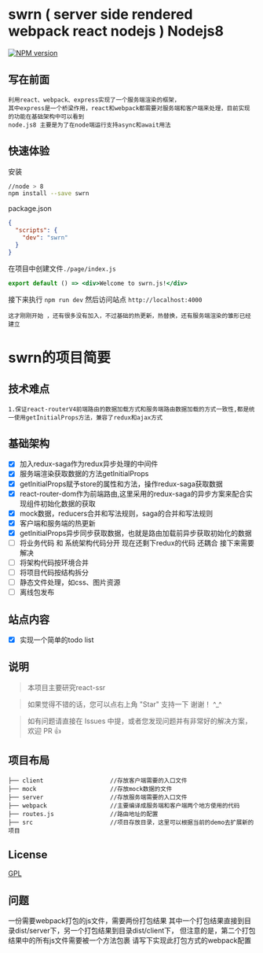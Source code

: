 # swrn ( server side rendered webpack react nodejs ) Nodejs8
[![NPM version](https://img.shields.io/npm/v/swrn.svg)](https://www.npmjs.com/package/swrn) 
## 写在前面
    利用react、webpack、express实现了一个服务端渲染的框架，
    其中express是一个桥梁作用，react和webpack都需要对服务端和客户端来处理，目前实现的功能在基础架构中可以看到
    node.js8 主要是为了在node端运行支持async和await用法

## 快速体验

安装
```bash
//node > 8
npm install --save swrn
```

package.json
```json
{
  "scripts": {
    "dev": "swrn"
  }
}
```
在项目中创建文件`./page/index.js`

```jsx
export default () => <div>Welcome to swrn.js!</div>
```

接下来执行 `npm run dev` 然后访问站点 `http://localhost:4000`

    这才刚刚开始 ，还有很多没有加入，不过基础的热更新，热替换，还有服务端渲染的雏形已经建立

# swrn的项目简要

## 技术难点
```
1.保证react-routerV4前端路由的数据加载方式和服务端路由数据加载的方式一致性,都是统一使用getInitialProps方法，兼容了redux和ajax方式
```

## 基础架构
- [x] 加入redux-saga作为redux异步处理的中间件
- [x] 服务端渲染获取数据的方法getInitialProps
- [x] getInitialProps赋予store的属性和方法，操作redux-saga获取数据
- [x] react-router-dom作为前端路由,这里采用的redux-saga的异步方案来配合实现组件初始化数据的获取
- [x] mock数据，reducers合并和写法规则，saga的合并和写法规则
- [x] 客户端和服务端的热更新
- [x] getInitialProps异步同步获取数据，也就是路由加载前异步获取初始化的数据
- [ ] 将业务代码 和 系统架构代码分开  现在还剩下redux的代码 还耦合 接下来需要解决
- [ ] 将架构代码按环境合并
- [ ] 将项目代码按结构拆分
- [ ] 静态文件处理，如css、图片资源
- [ ] 离线包发布

## 站点内容
- [x] 实现一个简单的todo list

## 说明

>  本项目主要研究react-ssr

>  如果觉得不错的话，您可以点右上角 "Star" 支持一下 谢谢！ ^_^

>  如有问题请直接在 Issues 中提，或者您发现问题并有非常好的解决方案，欢迎 PR 👍

## 项目布局

```
├── client                   //存放客户端需要的入口文件
├── mock                     //存放mock数据的文件
├── server                   //存放服务端需要的入口文件
├── webpack                  //主要编译成服务端和客户端两个地方使用的代码
├── routes.js                //路由地址的配置
├── src                      //项目存放目录，这里可以根据当前的demo去扩展新的项目
```

## License

[GPL](https://github.com/Topthinking/react-ssr/blob/master/License)


## 问题

一份需要webpack打包的js文件，需要两份打包结果
其中一个打包结果直接到目录dist/server下，另一个打包结果到目录dist/client下，
但注意的是，第二个打包结果中的所有js文件需要被一个方法包裹
请写下实现此打包方式的webpack配置
